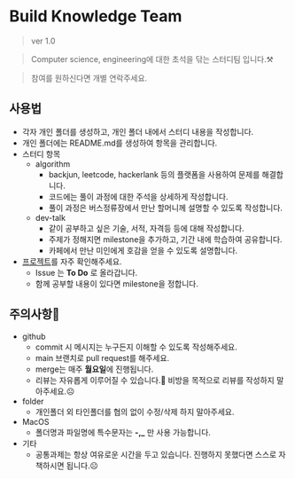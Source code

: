 # Build Knowledge Team
> ver 1.0

> Computer science, engineering에 대한 초석을 닦는 스터디팀 입니다.⚒

>  참여를 원하신다면 개별 연락주세요.
## 사용법
- 각자 개인 폴더를 생성하고, 개인 폴더 내에서 스터디 내용을 작성합니다.
- 개인 폴더에는 README.md를 생성하여 항목을 관리합니다.
- 스터디 항목
  - algorithm
    - backjun, leetcode, hackerlank 등의 플랫폼을 사용하여 문제를 해결합니다.
    - 코드에는 풀이 과정에 대한 주석을 상세하게 작성합니다.
    - 풀이 과정은 버스정류장에서 만난 할머니께 설명할 수 있도록 작성합니다.
  - dev-talk
    - 같이 공부하고 싶은 기술, 서적, 자격등 등에 대해 작성합니다.
    - 주제가 정해지면 milestone을 추가하고, 기간 내에 학습하여 공유합니다.
    - 카페에서 만난 미인에게 호감을 얻을 수 있도록 설명합니다.
- [프로젝트](https://github.com/cri-kim/build-knowledge-team/projects/1)를 자주 확인해주세요.
  - Issue 는 **To Do** 로 올라갑니다.
  - 함께 공부할 내용이 있다면 milestone을 정합니다.

## 주의사항👀
- github
  - commit 시 메시지는 누구든지 이해할 수 있도록 작성해주세요.
  - main 브랜치로 pull request를 해주세요.
  - merge는 매주 **월요일**에 진행됩니다.
  - 리뷰는 자유롭게 이루어질 수 있습니다.🤗 비방을 목적으로 리뷰를 작성하지 말아주세요.☹
- folder
  - 개인폴더 외 타인폴더를 협의 없이 수정/삭제 하지 말아주세요.
- MacOS
  - 폴더명과 파일명에 특수문자는 **-,_** 만 사용 가능합니다.
- 기타
  - 공통과제는 항상 여유로운 시간을 두고 있습니다. 진행하지 못했다면 스스로 자책하시면 됩니다.☹
